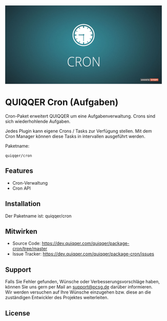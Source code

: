 ![QUIQQER Blog](bin/images/Readme.jpg)

QUIQQER Cron (Aufgaben)
========

Cron-Paket erweitert QUIQQER um eine Aufgabenverwaltung.
Crons sind sich wiederhohlende Aufgaben.

Jedes Plugin kann eigene Crons / Tasks zur Verfügung stellen.
Mit dem Cron Manager können diese Tasks in intervallen ausgeführt werden.

Paketname:

    quiqqer/cron


Features
--------

- Cron-Verwaltung
- Cron API


Installation
------------

Der Paketname ist: quiqqer/cron


Mitwirken
----------

- Source Code: https://dev.quiqqer.com/quiqqer/package-cron/tree/master
- Issue Tracker: https://dev.quiqqer.com/quiqqer/package-cron/issues


Support
-------

Falls Sie Fehler gefunden, Wünsche oder Verbesserungsvorschläge haben, 
können Sie uns gern per Mail an support@pcsg.de darüber informieren.  
Wir werden versuchen auf Ihre Wünsche einzugehen bzw. diese an die 
zuständigen Entwickler des Projektes weiterleiten.


License
-------
